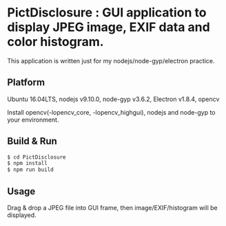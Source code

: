# PictDisclosure : GUI application to display JPEG image, EXIF data and color histogram.

This application is written just for my nodejs/node-gyp/electron practice.

## Platform

Ubuntu 16.04LTS, nodejs v9.10.0, node-gyp v3.6.2, Electron v1.8.4, opencv

Install opencv(-lopencv_core, -lopencv_highgui), nodejs and node-gyp to your environment.

## Build & Run

```bash
$ cd PictDisclosure
$ npm install
$ npm run build
```

## Usage

Drag & drop a JPEG file into GUI frame, then image/EXIF/histogram will be displayed.
